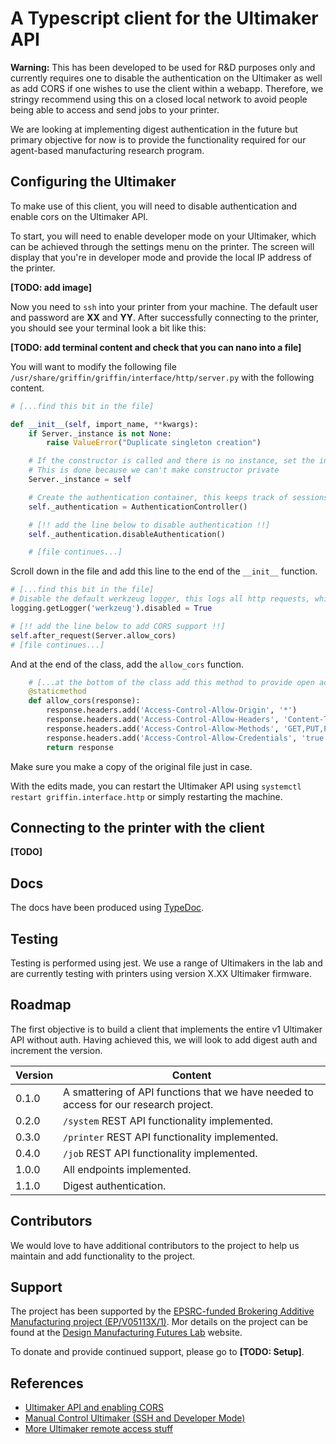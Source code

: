 # A Typescript client for the Ultimaker API

**Warning:** This has been developed to be used for R&D purposes only and currently requires one to disable the authentication on the Ultimaker as well as add CORS if one wishes to use the client within a webapp. Therefore, we stringy recommend using this on a closed local network to avoid people being able to access and send jobs to your printer.

We are looking at implementing digest authentication in the future but primary objective for now is to provide the functionality required for our agent-based manufacturing research program.

## Configuring the Ultimaker

To make use of this client, you will need to disable authentication and enable cors on the Ultimaker API.

To start, you will need to enable developer mode on your Ultimaker, which can be achieved through the settings menu on the printer. The screen will display that you're in developer mode and provide the local IP address of the printer.

**[TODO: add image]**

Now you need to `ssh` into your printer from your machine. The default user and password are **XX** and **YY**. After successfully connecting to the printer, you should see your terminal look a bit like this:

**[TODO: add terminal content and check that you can nano into a file]**

You will want to modify the following file `/usr/share/griffin/griffin/interface/http/server.py` with the following content.

```python
# [...find this bit in the file]

def __init__(self, import_name, **kwargs):
	if Server._instance is not None:
		raise ValueError("Duplicate singleton creation")

	# If the constructor is called and there is no instance, set the instance to self.
	# This is done because we can't make constructor private
	Server._instance = self

	# Create the authentication container, this keeps track of sessions and authenticated users.
	self._authentication = AuthenticationController()

	# [!! add the line below to disable authentication !!]
	self._authentication.disableAuthentication()

	# [file continues...]
```

Scroll down in the file and add this line to the end of the `__init__` function.


```python
# [...find this bit in the file]
# Disable the default werkzeug logger, this logs all http requests, which spams the logs
logging.getLogger('werkzeug').disabled = True

# [!! add the line below to add CORS support !!]
self.after_request(Server.allow_cors)
# [file continues...]
```

And at the end of the class, add the `allow_cors` function.

```python
	# [...at the bottom of the class add this method to provide open access via CORS]
	@staticmethod
    def allow_cors(response):
        response.headers.add('Access-Control-Allow-Origin', '*')
        response.headers.add('Access-Control-Allow-Headers', 'Content-Type,Authorization')
        response.headers.add('Access-Control-Allow-Methods', 'GET,PUT,POST,DELETE,OPTIONS')
        response.headers.add('Access-Control-Allow-Credentials', 'true')
        return response 
```

Make sure you make a copy of the original file just in case.

With the edits made, you can restart the Ultimaker API using `systemctl restart griffin.interface.http` or simply restarting the machine.

## Connecting to the printer with the client

**[TODO]**

## Docs

The docs have been produced using [TypeDoc](https://typedoc.org/).

## Testing

Testing is performed using jest. We use a range of Ultimakers in the lab and are currently testing with printers using version X.XX Ultimaker firmware.

## Roadmap

The first objective is to build a client that implements the entire v1 Ultimaker API without auth. Having achieved this, we will look to add digest auth and increment the version.

| Version  | Content |
| ------------- | ------------- |
| 0.1.0  | A smattering of API functions that we have needed to access for our research project. |
| 0.2.0  | `/system` REST API functionality implemented. |
| 0.3.0  | `/printer` REST API functionality implemented. |
| 0.4.0  | `/job` REST API functionality implemented. |
| 1.0.0  | All endpoints implemented. |
| 1.1.0  | Digest authentication. |

## Contributors

We would love to have additional contributors to the project to help us maintain and add functionality to the project.

## Support

The project has been supported by the [EPSRC-funded Brokering Additive Manufacturing project (EP/V05113X/1)](https://gow.epsrc.ukri.org/NGBOViewGrant.aspx?GrantRef=EP/V05113X/1). Mor details on the project can be found at the [Design Manufacturing Futures Lab](https://dmf-lab.co.uk/) website.

To donate and provide continued support, please go to **[TODO: Setup]**.

## References

- [Ultimaker API and enabling CORS](https://community.ultimaker.com/topic/17964-um3-api-and-cors/)
- [Manual Control Ultimaker (SSH and Developer Mode)](https://community.ultimaker.com/topic/18509-manual-control-for-ultimaker-3-over-the-lan-or-wifi/)
- [More Ultimaker remote access stuff](https://community.ultimaker.com/topic/15604-inside-the-ultimaker-3-day-3-remote-access-part-2/)